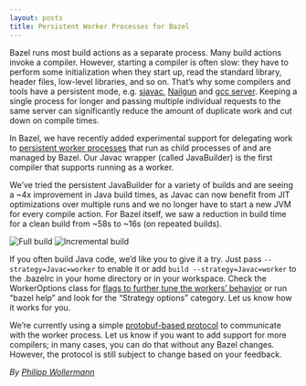 ```yaml
---
layout: posts
title: Persistent Worker Processes for Bazel
---
```


Bazel runs most build actions as a separate process. Many build actions invoke a compiler.  However, starting a compiler is often slow: they have to perform some initialization when they start up, read the standard library, header files, low-level libraries, and so on. That’s why some compilers and tools have a persistent mode, e.g. [sjavac](http://openjdk.java.net/jeps/199), [Nailgun](http://martiansoftware.com/nailgun/) and [gcc server](http://per.bothner.com/papers/GccSummit03/gcc-server.pdf). Keeping a single process for longer and passing multiple individual requests to the same server can significantly reduce the amount of duplicate work and cut down on compile times.

In Bazel, we have recently added experimental support for delegating work to [persistent worker processes](https://github.com/bazelbuild/bazel/tree/master/src/main/java/com/google/devtools/build/lib/worker) that run as child processes of and are managed by Bazel. Our Javac wrapper (called JavaBuilder) is the first compiler that supports running as a worker.

We’ve tried the persistent JavaBuilder for a variety of builds and are seeing a ~4x improvement in Java build times, as Javac can now benefit from JIT optimizations over multiple runs and we no longer have to start a new JVM for every compile action. For Bazel itself, we saw a reduction in build time for a clean build from ~58s to ~16s (on repeated builds).

<img src="/assets/fullbuild.png" alt="Full build" class="img-responsive">
<img src="/assets/incbuild.png" alt="Incremental build" class="img-responsive">

If you often build Java code, we’d like you to give it a try. Just pass `--strategy=Javac=worker` to enable it or add `build --strategy=Javac=worker` to the .bazelrc in your home directory or in your workspace. Check the WorkerOptions class for [flags to further tune the workers’ behavior](https://github.com/bazelbuild/bazel/blob/master/src/main/java/com/google/devtools/build/lib/worker/WorkerOptions.java) or run “bazel help” and look for the “Strategy options” category. Let us know how it works for you.

We’re currently using a simple [protobuf-based protocol](https://github.com/bazelbuild/bazel/blob/master/src/main/protobuf/worker_protocol.proto) to communicate with the worker process. Let us know if you want to add support for more compilers; in many cases, you can do that without any Bazel changes. However, the protocol is still subject to change based on your feedback.

*By [Philipp Wollermann](https://github.com/philwo)*
